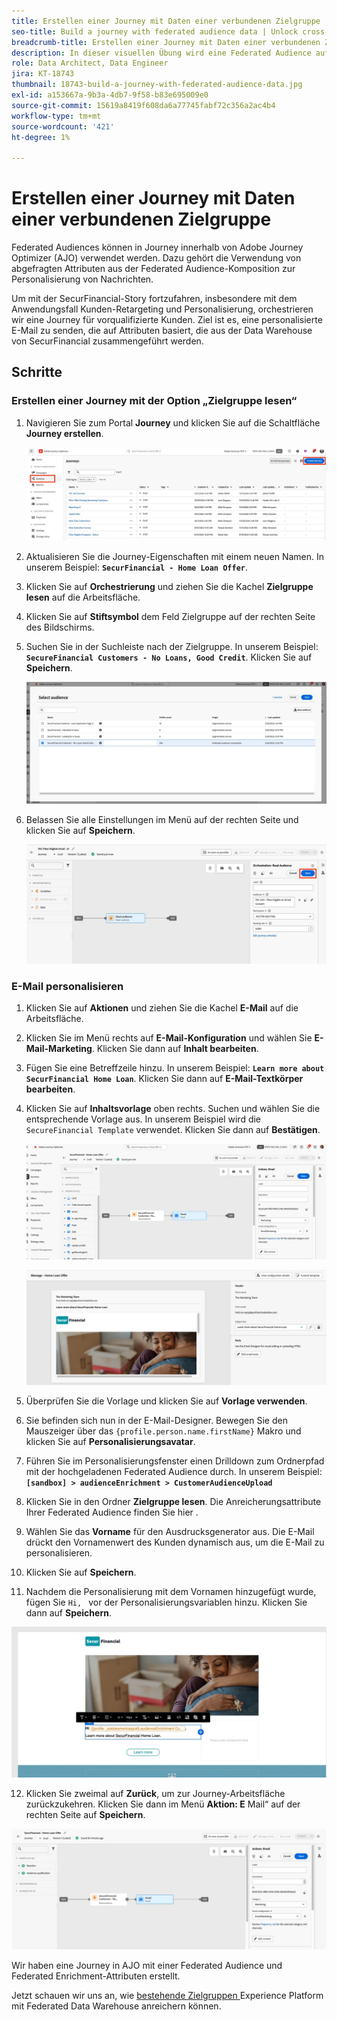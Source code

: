 ```yaml
---
title: Erstellen einer Journey mit Daten einer verbundenen Zielgruppe
seo-title: Build a journey with federated audience data | Unlock cross-channel insights with Federated Audience Composition
breadcrumb-title: Erstellen einer Journey mit Daten einer verbundenen Zielgruppe
description: In dieser visuellen Übung wird eine Federated Audience auf einer Journey Optimizer-Journey verwendet.
role: Data Architect, Data Engineer
jira: KT-18743
thumbnail: 18743-build-a-journey-with-federated-audience-data.jpg
exl-id: a153667a-9b3a-4db7-9f58-b83e695009e0
source-git-commit: 15619a8419f608da6a77745fabf72c356a2ac4b4
workflow-type: tm+mt
source-wordcount: '421'
ht-degree: 1%

---
```


# Erstellen einer Journey mit Daten einer verbundenen Zielgruppe

Federated Audiences können in Journey innerhalb von Adobe Journey Optimizer (AJO) verwendet werden. Dazu gehört die Verwendung von abgefragten Attributen aus der Federated Audience-Komposition zur Personalisierung von Nachrichten.

Um mit der SecurFinancial-Story fortzufahren, insbesondere mit dem Anwendungsfall Kunden-Retargeting und Personalisierung, orchestrieren wir eine Journey für vorqualifizierte Kunden. Ziel ist es, eine personalisierte E-Mail zu senden, die auf Attributen basiert, die aus der Data Warehouse von SecurFinancial zusammengeführt werden.

## Schritte

### Erstellen einer Journey mit der Option „Zielgruppe lesen“

1. Navigieren Sie zum Portal **Journey** und klicken Sie auf die Schaltfläche **Journey erstellen**.

   ![create-a-Journey](assets/create-journey.png)

2. Aktualisieren Sie die Journey-Eigenschaften mit einem neuen Namen. In unserem Beispiel: **`SecurFinancial - Home Loan Offer`**.

3. Klicken Sie auf **Orchestrierung** und ziehen Sie die Kachel **Zielgruppe lesen** auf die Arbeitsfläche.

4. Klicken Sie auf **Stiftsymbol** dem Feld Zielgruppe auf der rechten Seite des Bildschirms.

5. Suchen Sie in der Suchleiste nach der Zielgruppe. In unserem Beispiel: **`SecureFinancial Customers - No Loans, Good Credit`**. Klicken Sie auf **Speichern**.

   ![create-a-Journey](assets/select-audience.png)

6. Belassen Sie alle Einstellungen im Menü auf der rechten Seite und klicken Sie auf **Speichern**.

   ![save-audience-settings](assets/save-audience-settings.png)

### E-Mail personalisieren

1. Klicken Sie auf **Aktionen** und ziehen Sie die Kachel **E-Mail** auf die Arbeitsfläche.

2. Klicken Sie im Menü rechts auf **E-Mail-Konfiguration** und wählen Sie **E-Mail-Marketing**. Klicken Sie dann auf **Inhalt bearbeiten**.

3. Fügen Sie eine Betreffzeile hinzu. In unserem Beispiel: **`Learn more about SecurFinancial Home Loan`**. Klicken Sie dann auf **E-Mail-Textkörper bearbeiten**.

4. Klicken Sie auf **Inhaltsvorlage** oben rechts. Suchen und wählen Sie die entsprechende Vorlage aus. In unserem Beispiel wird die `SecureFinancial Template` verwendet. Klicken Sie dann auf **Bestätigen**.

   ![Journey-email-config](assets/journey-email-config.png)

   ![Journey-email-confirm](assets/journey-email-confirm.png)

5. Überprüfen Sie die Vorlage und klicken Sie auf **Vorlage verwenden**.

6. Sie befinden sich nun in der E-Mail-Designer. Bewegen Sie den Mauszeiger über das `{profile.person.name.firstName}` Makro und klicken Sie auf **Personalisierungsavatar**.

7. Führen Sie im Personalisierungsfenster einen Drilldown zum Ordnerpfad mit der hochgeladenen Federated Audience durch. In unserem Beispiel: **`[sandbox] > audienceEnrichment > CustomerAudienceUpload`**

8. Klicken Sie in den Ordner **Zielgruppe lesen**. Die Anreicherungsattribute Ihrer Federated Audience finden Sie hier .

9. Wählen Sie das **Vorname** für den Ausdrucksgenerator aus. Die E-Mail drückt den Vornamenwert des Kunden dynamisch aus, um die E-Mail zu personalisieren.

10. Klicken Sie auf **Speichern**.

11. Nachdem die Personalisierung mit dem Vornamen hinzugefügt wurde, fügen Sie `Hi, ` vor der Personalisierungsvariablen hinzu. Klicken Sie dann auf **Speichern**.

   ![Journey-email-save](assets/journey-email-save.png)

12. Klicken Sie zweimal auf **Zurück**, um zur Journey-Arbeitsfläche zurückzukehren. Klicken Sie dann im Menü **Aktion: E** Mail“ auf der rechten Seite auf **Speichern**.

   ![save-final-Journey](assets/save-final-journey.png)

Wir haben eine Journey in AJO mit einer Federated Audience und Federated Enrichment-Attributen erstellt.

Jetzt schauen wir uns an, wie [ bestehende Zielgruppen ](federated-audience-composition.md) Experience Platform mit Federated Data Warehouse anreichern können.

